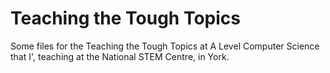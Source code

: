 # Teaching the Tough Topics

Some files for the Teaching the Tough Topics at A Level Computer Science that I', teaching at the National STEM Centre,
in York.
